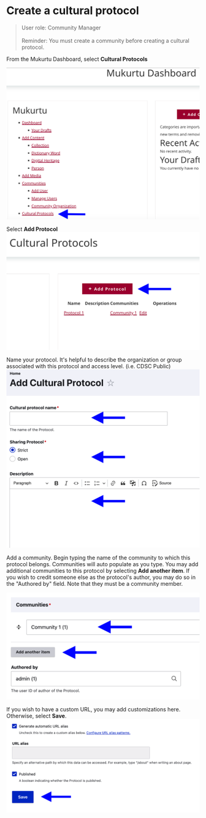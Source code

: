 # Create a cultural protocol

>User role: Community Manager<br>  
Reminder: You must create a community before creating a cultural protocol.</p>

From the Mukurtu Dashboard, select **Cultural Protocols**


![Select Cultural Protocols](../embeds/CreateProtocol1.png)

Select **Add Protocol**
![Select Add Protocol](../embeds/CreateProtocol2.png)


Name your protocol. It's helpful to describe the organization or group associated with this protocol and access level. (i.e. CDSC Public)
![Name your protocol](../embeds/CreateProtocol3.png)

Add a community. Begin typing the name of the community to which this protocol belongs. Communities will auto populate as you type. You may add additional communities to this protocol by selecting **Add another item**. If you wish to credit someone else as the protocol's author, you may do so in the "Authored by" field. Note that they must be a community member.

![Add a community](../embeds/Createprotocol4.png)

If you wish to have a custom URL, you may add customizations here. Otherwise, select **Save**. 
![Save](../embeds/CreateProtocol5.png)